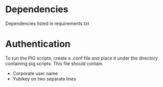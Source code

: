 # Dependencies
Dependencies listed in requirements.txt

# Authentication
To run the PIG scripts, create a .conf file and place it under the directory containing pig scripts. 
This file should contain
* Corporate user name
* Yubikey
on two separate lines
